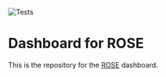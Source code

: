 ![Tests](https://github.com/PlatypusBytes/ROSE-dashboard/actions/workflows/workflow.yml/badge.svg)

# Dashboard for ROSE
This is the repository for the [ROSE](https://github.com/PlatypusBytes/ROSE) dashboard.